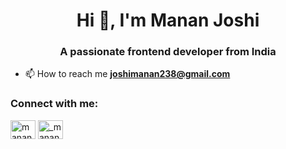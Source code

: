 <h1 align="center">Hi 👋, I'm Manan Joshi</h1>
<h3 align="center">A passionate frontend developer from India</h3>

- 📫 How to reach me **joshimanan238@gmail.com**

<h3 align="left">Connect with me:</h3>
<p align="left">
<a href="https://fb.com/manan joshi" target="blank"><img align="center" src="https://raw.githubusercontent.com/rahuldkjain/github-profile-readme-generator/master/src/images/icons/Social/facebook.svg" alt="manan joshi" height="30" width="40" /></a>
<a href="https://instagram.com/_manan_joshi_" target="blank"><img align="center" src="https://raw.githubusercontent.com/rahuldkjain/github-profile-readme-generator/master/src/images/icons/Social/instagram.svg" alt="_manan_joshi_" height="30" width="40" /></a>
</p>
